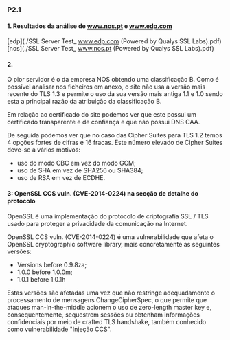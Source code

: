 ### P2.1

#### 1. Resultados da análise de www.nos.pt e www.edp.com

[edp](./SSL Server Test_ www.edp.com (Powered by Qualys SSL Labs).pdf)
[nos](./SSL Server Test_ www.nos.pt (Powered by Qualys SSL Labs).pdf)

#### 2. 

O pior servidor é o da empresa NOS obtendo uma classificação B. 
Como é possível analisar nos ficheiros em anexo, o site não usa a versão mais recente do TLS 1.3 e permite o uso da sua versão mais antiga 1.1 e 1.0 sendo esta a principal razão da atribuição da classificação B.

Em relação ao certificado do site podemos ver que este possui um certificado transparente e de confiança e que não possui DNS CAA.

De seguida podemos ver que no caso das Cipher Suites para TLS 1.2 temos 4 opções fortes de cifras e 16 fracas. Este número elevado de Cipher Suites deve-se a vários motivos: 
 - uso do modo CBC em vez do modo GCM;
 - uso de SHA em vez de SHA256 ou SHA384;
 - uso de RSA em vez de ECDHE.  

#### 3: OpenSSL CCS vuln. (CVE-2014-0224) na secção de detalhe do protocolo

OpenSSL é uma implementação do protocolo de criptografia SSL / TLS usado para
proteger a privacidade da comunicação na Internet.

OpenSSL CCS vuln. (CVE-2014-0224) é uma vulnerabilidade que afeta o OpenSSL
cryptographic software library, mais concretamente as seguintes versões:

 - Versions before 0.9.8za;
 - 1.0.0 before 1.0.0m;
 - 1.0.1 before 1.0.1h


Estas versões são afetadas uma vez que não restringe adequadamente o processamento
de mensagens ChangeCipherSpec, o que permite que ataques man-in-the-middle
acionem o uso de zero-length master key e, consequentemente, sequestrem sessões ou
obtenham informações confidenciais por meio de crafted TLS handshake, também
conhecido como vulnerabilidade "Injeção CCS".
